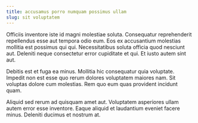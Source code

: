 ```yaml
---
title: accusamus porro numquam possimus ullam
slug: sit voluptatem
---
```


Officiis inventore iste id magni molestiae soluta. Consequatur reprehenderit repellendus esse aut tempora odio eum. Eos ex accusantium molestias mollitia est possimus qui qui. Necessitatibus soluta officia quod nesciunt aut. Deleniti neque consectetur error cupiditate et qui. Et iusto autem sint aut.

Debitis est et fuga ea minus. Mollitia hic consequatur quia voluptate. Impedit non est esse quo rerum dolores voluptatem maiores nam. Sit voluptas dolore cum molestias. Rem quo eum quas provident incidunt quam.

Aliquid sed rerum ad quisquam amet aut. Voluptatem asperiores ullam autem error esse inventore. Eaque aliquid et laudantium eveniet facere minus. Deleniti ducimus et nostrum at.
